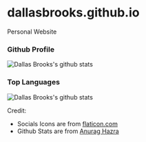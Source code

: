 # dallasbrooks.github.io
Personal Website

### Github Profile
![Dallas Brooks's github stats](https://github-readme-stats.vercel.app/api?username=dallasbrooks&theme=tokyonight)

### Top Languages
![Dallas Brooks's github stats](https://github-readme-stats.vercel.app/api/top-langs/?username=dallasbrooks&theme=tokyonight)

Credit:
- Socials Icons are from [flaticon.com](https://www.flaticon.com/)
- Github Stats are from [Anurag Hazra](https://github.com/anuraghazra/github-readme-stats)
